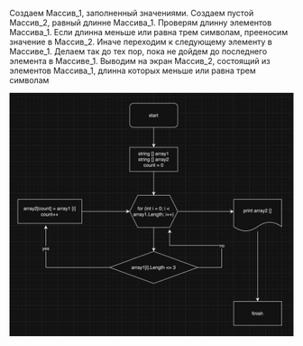 Создаем Массив_1, заполненный значениями. Создаем пустой Массив_2, равный длинне Массива_1.
Проверям длинну элементов Массива_1. Если длинна меньше или равна трем символам, прееносим 
значение в Массив_2. Иначе переходим к следующему элементу в Массиве_1. Делаем так до тех пор, 
пока не дойдем до последнего элемента в Массиве_1. Выводим на экран Массив_2, состоящий 
из элементов Массива_1, длинна которых меньше или равна трем символам

![Task scheme](https://github.com/1techspec1/Final_Task/blob/main/FinalTaskSchem.png)
